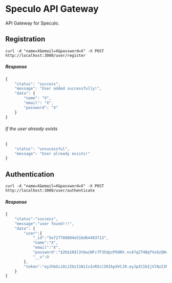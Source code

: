 # Speculo API Gateway

API Gateway for Speculo.

## Registration

`curl -d "name=X&email=X&password=X" -X POST http://localhost:3000/user/register`

##### Response 

```javascript
{
    "status": "success",
    "message": "User added successfully!",
    "data": {
        "name": "X",
        "email": "X",
        "password": "X"
    }
}
```

###### If the user already exists

```javascript
{
    "status": "unsucessful",
    "message": "User already exists!"
}
```

## Authentication

`curl -d "name=X&email=X&password=X" -X POST http://localhost:3000/user/authenticate`

##### Response

```javascript
{
    "status":"success",
    "message":"user found!!!",
    "data": {
        "user":{
            "_id":"5e727788084e51bd64493713",
            "name":"X",
            "email":"X",
            "password":"$2b$10$l3tbwiNFc7F35dpzP69RX.ncA7q2T4BqfVxQzQNcDc9T/CHa6KOzm",
            "__v":0
        },
        "token":"eyJhbGciOiJIUzI1NiIsInR5cCI6IkpXVCJ9.eyJpZCI6IjVlNzI3Nzg4MDg0ZTUxYmQ2NDQ5MzcxMyIsImlhdCI6MTU4NDU2MDA1MCwiZXhwIjoxNTg0NTYzNjUwfQ.3gIK6BUi1fllcOFX29tRPRoH9HNaQpMxNNMISeggeTI"
    }
}
```
